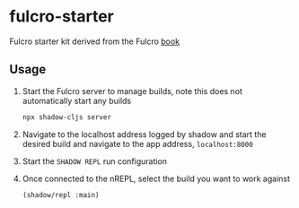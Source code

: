 # fulcro-starter

Fulcro starter kit derived from the Fulcro [book](http://book.fulcrologic.com/) 

## Usage

1. Start the Fulcro server to manage builds, note this does not
automatically start any builds

   ```sh
   npx shadow-cljs server
   ```
      
2. Navigate to the localhost address logged by shadow and start
the desired build and navigate to the app address, `localhost:8000`

3. Start the `SHADOW REPL` run configuration

4. Once connected to the nREPL, select the build you want to work
against

   ```shell script
   (shadow/repl :main)
   ```    

